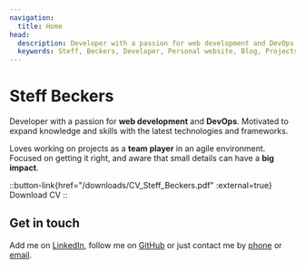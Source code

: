 ```yaml
---
navigation:
  title: Home
head:
  description: Developer with a passion for web development and DevOps. Motivated to expand knowledge and skills with the latest technologies and frameworks. Loves working on projects as a team player in an agile environment. Focused on getting it right, and aware that small details can have a big impact.
  keywords: Steff, Beckers, Developer, Personal website, Blog, Projects, Resume, CV, Contact
---
```


# Steff Beckers

Developer with a passion for **web development** and **DevOps**. Motivated to expand knowledge and skills with the latest technologies and frameworks.

Loves working on projects as a **team player** in an agile environment. Focused on getting it right, and aware that small details can have a **big impact**.

::button-link{href="/downloads/CV_Steff_Beckers.pdf" :external=true}
Download CV
::

## Get in touch

Add me on [LinkedIn](https://linkedin.com/in/steffbeckers), follow me on [GitHub](https://github.com/steffbeckers) or just contact me by [phone](tel:+32499765192) or [email](mailto:steff@steffbeckers.eu).
